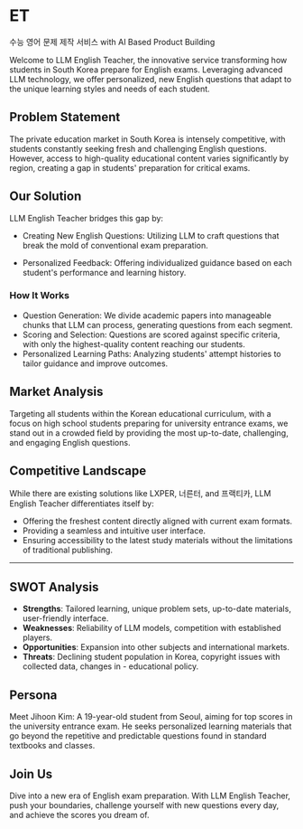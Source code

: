 # ET

수능 영어 문제 제작 서비스 with AI Based Product Building

Welcome to LLM English Teacher, the innovative service transforming how students in South Korea prepare for English exams. Leveraging advanced LLM technology, we offer personalized, new English questions that adapt to the unique learning styles and needs of each student.

## Problem Statement

The private education market in South Korea is intensely competitive, with students constantly seeking fresh and challenging English questions. However, access to high-quality educational content varies significantly by region, creating a gap in students' preparation for critical exams.

## Our Solution

LLM English Teacher bridges this gap by:

- Creating New English Questions: Utilizing LLM to craft questions that break the mold of conventional exam preparation.

- Personalized Feedback: Offering individualized guidance based on each student's performance and learning history.

### How It Works

- Question Generation: We divide academic papers into manageable chunks that LLM can process, generating questions from each segment.
- Scoring and Selection: Questions are scored against specific criteria, with only the highest-quality content reaching our students.
- Personalized Learning Paths: Analyzing students' attempt histories to tailor guidance and improve outcomes.

## Market Analysis

Targeting all students within the Korean educational curriculum, with a focus on high school students preparing for university entrance exams, we stand out in a crowded field by providing the most up-to-date, challenging, and engaging English questions.

## Competitive Landscape

While there are existing solutions like LXPER, 너른터, and 프랙티카, LLM English Teacher differentiates itself by:

- Offering the freshest content directly aligned with current exam formats.
- Providing a seamless and intuitive user interface.
- Ensuring accessibility to the latest study materials without the limitations of traditional publishing.

---

## SWOT Analysis

- **Strengths**: Tailored learning, unique problem sets, up-to-date materials, user-friendly interface.
- **Weaknesses**: Reliability of LLM models, competition with established players.
- **Opportunities**: Expansion into other subjects and international markets.
- **Threats**: Declining student population in Korea, copyright issues with collected data, changes in - educational policy.

## Persona

Meet Jihoon Kim: A 19-year-old student from Seoul, aiming for top scores in the university entrance exam. He seeks personalized learning materials that go beyond the repetitive and predictable questions found in standard textbooks and classes.

## Join Us

Dive into a new era of English exam preparation. With LLM English Teacher, push your boundaries, challenge yourself with new questions every day, and achieve the scores you dream of.
